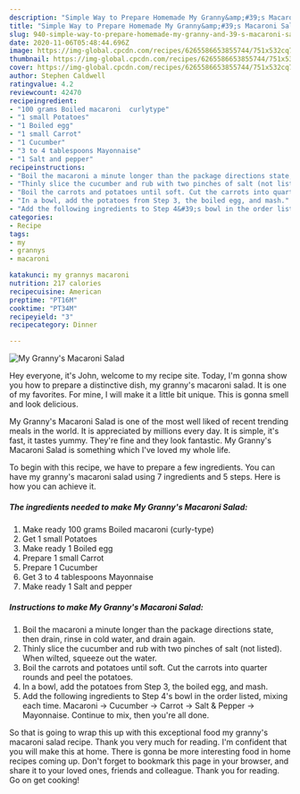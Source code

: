 ```yaml
---
description: "Simple Way to Prepare Homemade My Granny&amp;#39;s Macaroni Salad"
title: "Simple Way to Prepare Homemade My Granny&amp;#39;s Macaroni Salad"
slug: 940-simple-way-to-prepare-homemade-my-granny-and-39-s-macaroni-salad
date: 2020-11-06T05:48:44.696Z
image: https://img-global.cpcdn.com/recipes/6265586653855744/751x532cq70/my-grannys-macaroni-salad-recipe-main-photo.jpg
thumbnail: https://img-global.cpcdn.com/recipes/6265586653855744/751x532cq70/my-grannys-macaroni-salad-recipe-main-photo.jpg
cover: https://img-global.cpcdn.com/recipes/6265586653855744/751x532cq70/my-grannys-macaroni-salad-recipe-main-photo.jpg
author: Stephen Caldwell
ratingvalue: 4.2
reviewcount: 42470
recipeingredient:
- "100 grams Boiled macaroni  curlytype"
- "1 small Potatoes"
- "1 Boiled egg"
- "1 small Carrot"
- "1 Cucumber"
- "3 to 4 tablespoons Mayonnaise"
- "1 Salt and pepper"
recipeinstructions:
- "Boil the macaroni a minute longer than the package directions state, then drain, rinse in cold water, and drain again."
- "Thinly slice the cucumber and rub with two pinches of salt (not listed). When wilted, squeeze out the water."
- "Boil the carrots and potatoes until soft. Cut the carrots into quarter rounds and peel the potatoes."
- "In a bowl, add the potatoes from Step 3, the boiled egg, and mash."
- "Add the following ingredients to Step 4&#39;s bowl in the order listed, mixing each time. Macaroni → Cucumber → Carrot → Salt &amp; Pepper →  Mayonnaise. Continue to mix, then you&#39;re all done."
categories:
- Recipe
tags:
- my
- grannys
- macaroni

katakunci: my grannys macaroni 
nutrition: 217 calories
recipecuisine: American
preptime: "PT16M"
cooktime: "PT34M"
recipeyield: "3"
recipecategory: Dinner

---
```



![My Granny&#39;s Macaroni Salad](https://img-global.cpcdn.com/recipes/6265586653855744/751x532cq70/my-grannys-macaroni-salad-recipe-main-photo.jpg)

Hey everyone, it's John, welcome to my recipe site. Today, I'm gonna show you how to prepare a distinctive dish, my granny&#39;s macaroni salad. It is one of my favorites. For mine, I will make it a little bit unique. This is gonna smell and look delicious.

My Granny&#39;s Macaroni Salad is one of the most well liked of recent trending meals in the world. It is appreciated by millions every day. It is simple, it's fast, it tastes yummy. They're fine and they look fantastic. My Granny&#39;s Macaroni Salad is something which I've loved my whole life.




To begin with this recipe, we have to prepare a few ingredients. You can have my granny&#39;s macaroni salad using 7 ingredients and 5 steps. Here is how you can achieve it.

<!--inarticleads1-->

##### The ingredients needed to make My Granny&#39;s Macaroni Salad:

1. Make ready 100 grams Boiled macaroni  (curly-type)
1. Get 1 small Potatoes
1. Make ready 1 Boiled egg
1. Prepare 1 small Carrot
1. Prepare 1 Cucumber
1. Get 3 to 4 tablespoons Mayonnaise
1. Make ready 1 Salt and pepper




<!--inarticleads2-->

##### Instructions to make My Granny&#39;s Macaroni Salad:

1. Boil the macaroni a minute longer than the package directions state, then drain, rinse in cold water, and drain again.
1. Thinly slice the cucumber and rub with two pinches of salt (not listed). When wilted, squeeze out the water.
1. Boil the carrots and potatoes until soft. Cut the carrots into quarter rounds and peel the potatoes.
1. In a bowl, add the potatoes from Step 3, the boiled egg, and mash.
1. Add the following ingredients to Step 4&#39;s bowl in the order listed, mixing each time. Macaroni → Cucumber → Carrot → Salt &amp; Pepper →  Mayonnaise. Continue to mix, then you&#39;re all done.




So that is going to wrap this up with this exceptional food my granny&#39;s macaroni salad recipe. Thank you very much for reading. I'm confident that you will make this at home. There is gonna be more interesting food in home recipes coming up. Don't forget to bookmark this page in your browser, and share it to your loved ones, friends and colleague. Thank you for reading. Go on get cooking!
